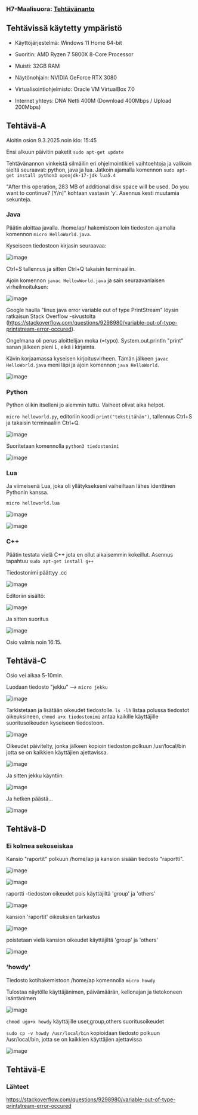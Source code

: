 ### H7-Maalisuora: [Tehtävänanto](https://terokarvinen.com/linux-palvelimet/#h7-maalisuora)

## Tehtävissä käytetty ympäristö

- Käyttöjärjestelmä: Windows 11 Home 64-bit
- Suoritin: AMD Ryzen 7 5800X 8-Core Processor
- Muisti: 32GB RAM
- Näytönohjain: NVIDIA GeForce RTX 3080
- Virtualisointiohjelmisto: Oracle VM VirtualBox 7.0

- Internet yhteys: DNA Netti 400M (Download 400Mbps / Upload 200Mbps)

## Tehtävä-A
Aloitin osion 9.3.2025 noin klo: 15:45

Ensi alkuun päivitin paketit `sudo apt-get update`

Tehtävänannon vinkeistä silmäilin eri ohjelmointikieli vaihtoehtoja ja valikoin sieltä seuraavat: python, java ja lua.
Jatkoin ajamalla komennon `sudo apt-get install python3 openjdk-17-jdk lua5.4`

"After this operation, 283 MB of additional disk space will be used. Do you want to continue? [Y/n]" kohtaan vastasin 'y'. Asennus kesti muutamia sekunteja.

### Java

Päätin aloittaa javalla. /home/ap/ hakemistoon loin tiedoston ajamalla komennon `micro HelloWorld.java`.

Kyseiseen tiedostoon kirjasin seuraavaa:

![image](https://github.com/user-attachments/assets/fe1b996d-23ee-4fdb-81cd-f2b98d483807)

Ctrl+S tallennus ja sitten Ctrl+Q takaisin terminaaliin.

Ajoin komennon `javac HellowWorld.java` ja sain seuraavanlaisen virheilmoituksen:

![image](https://github.com/user-attachments/assets/b3473ab9-16e1-468b-8abe-92a8dd846954)

Google haulla "linux java error variable out of type PrintStream" löysin ratkaisun Stack Overflow -sivustolta (https://stackoverflow.com/questions/9298980/variable-out-of-type-printstream-error-occured).

Ongelmana oli perus aloittelijan moka (=typo). System.out.println "print" sanan jälkeen pieni L, eikä i kirjainta.

Kävin korjaamassa kyseisen kirjoitusvirheen. Tämän jälkeen `javac HelloWorld.java` meni läpi ja ajoin komennon `java HelloWorld`.

![image](https://github.com/user-attachments/assets/5a54109d-0376-41bf-98c2-e305935ff7c5)

### Python

Python olikin itselleni jo aiemmin tuttu. Vaiheet olivat aika helpot.

`micro helloworld.py`, editoriin koodi `print("tekstitähän")`, tallennus Ctrl+S ja takaisin terminaaliin Ctrl+Q.

![image](https://github.com/user-attachments/assets/5fcccf85-e8b8-4d38-813b-b6dee0345cb0)

Suoritetaan komennolla `python3 tiedostonimi`

![image](https://github.com/user-attachments/assets/aa74e337-d3f2-44ee-989b-7eae4b21e704)

### Lua

Ja viimeisenä Lua, joka oli yllätyksekseni vaiheiltaan lähes identtinen Pythonin kanssa.

`micro helloworld.lua`

![image](https://github.com/user-attachments/assets/06767a19-2d18-45c7-a416-cf95fde139a4)

![image](https://github.com/user-attachments/assets/ee7a7ed4-9f0f-4ca2-9cc4-1e8ccde47fac)

### C++

Päätin testata vielä C++ jota en ollut aikaisemmin kokeillut. Asennus tapahtuu `sudo apt-get install g++`

Tiedostonimi päättyy .cc

![image](https://github.com/user-attachments/assets/0aae7062-aca5-4d98-aeb8-f82dfd9b3300)

Editoriin sisältö:

![image](https://github.com/user-attachments/assets/a92d2955-8fa7-46a6-8dcf-1d694afc0606)

Ja sitten suoritus

![image](https://github.com/user-attachments/assets/a7f89159-1bef-4071-8c80-4904830a6b5f)

Osio valmis noin 16:15.

## Tehtävä-C
Osio vei aikaa 5-10min.

Luodaan tiedosto "jekku" --> `micro jekku`

![image](https://github.com/user-attachments/assets/1ee21469-d97b-4697-8d00-c5f7a3d0f16e)

Tarkistetaan ja lisätään oikeudet tiedostolle. `ls -lh` listaa polussa tiedostot oikeuksineen, `chmod a+x tiedostonimi` antaa kaikille käyttäjille suoritusoikeuden kyseiseen tiedostoon.

![image](https://github.com/user-attachments/assets/d173db3a-ced5-45bc-8389-d268200d95f4)

Oikeudet päivitelty, jonka jälkeen kopioin tiedoston polkuun /usr/local/bin jotta se on kaikkien käyttäjien ajettavissa.

![image](https://github.com/user-attachments/assets/93df1e4e-d14b-4523-a370-3b5ca8cd8997)

Ja sitten jekku käyntiin:

![image](https://github.com/user-attachments/assets/31118f2c-c709-4164-9b72-db81beb48093)

Ja hetken päästä...

![image](https://github.com/user-attachments/assets/8355911d-f174-4eb9-a0a4-fe637e1403dc)

## Tehtävä-D

### Ei kolmea sekoseiskaa

Kansio "raportit" polkuun /home/ap ja kansion sisään tiedosto "raportti".

![image](https://github.com/user-attachments/assets/a7b99973-6a1b-444d-9274-566a062f3f6e)

![image](https://github.com/user-attachments/assets/ca0282ca-4eea-4a00-a673-d525c3d72598)

raportti -tiedoston oikeudet pois käyttäjiltä 'group' ja 'others'

![image](https://github.com/user-attachments/assets/dcf17c13-6a77-4c1b-ae0c-3d8b011f3e12)

kansion 'raportit' oikeuksien tarkastus

![image](https://github.com/user-attachments/assets/16ddea04-f7c9-4bc5-b207-97d0742657db)

poistetaan vielä kansion oikeudet käyttäjiltä 'group' ja 'others'

![image](https://github.com/user-attachments/assets/439238c5-fa59-4ea6-aa38-8ab348e927f8)

### 'howdy'

Tiedosto kotihakemistoon /home/ap komennolla `micro howdy`

Tulostaa näytölle käyttäjänimen, päivämäärän, kellonajan ja tietokoneen isäntänimen

![image](https://github.com/user-attachments/assets/539072d1-1fed-4999-9f7d-3d1eb42dca3c)

`chmod ugo+x howdy` käyttäjille user,group,others suoritusoikeudet

`sudo cp -v howdy /usr/local/bin` kopioidaan tiedosto polkuun /usr/local/bin, jotta se on kaikkien käyttäjien ajettavissa

![image](https://github.com/user-attachments/assets/9cb8103b-68bb-47c0-a309-f619220de49a)


## Tehtävä-E

### Lähteet
https://stackoverflow.com/questions/9298980/variable-out-of-type-printstream-error-occured

